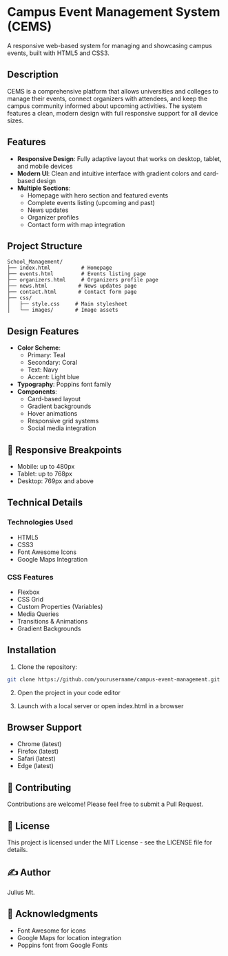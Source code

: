 # Campus Event Management System (CEMS)

A responsive web-based system for managing and showcasing campus events, built with HTML5 and CSS3.

## Description

CEMS is a comprehensive platform that allows universities and colleges to manage their events, connect organizers with attendees, and keep the campus community informed about upcoming activities. The system features a clean, modern design with full responsive support for all device sizes.

## Features

- **Responsive Design**: Fully adaptive layout that works on desktop, tablet, and mobile devices
- **Modern UI**: Clean and intuitive interface with gradient colors and card-based design
- **Multiple Sections**:
  - Homepage with hero section and featured events
  - Complete events listing (upcoming and past)
  - News updates
  - Organizer profiles
  - Contact form with map integration

## Project Structure

```
School_Management/
├── index.html          # Homepage
├── events.html         # Events listing page
├── organizers.html     # Organizers profile page
├── news.html          # News updates page
├── contact.html       # Contact form page
├── css/
│   ├── style.css     # Main stylesheet
│   └── images/       # Image assets
```

## Design Features

- **Color Scheme**:
  - Primary: Teal
  - Secondary: Coral
  - Text: Navy
  - Accent: Light blue
- **Typography**: Poppins font family
- **Components**:
  - Card-based layout
  - Gradient backgrounds
  - Hover animations
  - Responsive grid systems
  - Social media integration

## 📱 Responsive Breakpoints

- Mobile: up to 480px
- Tablet: up to 768px
- Desktop: 769px and above

## Technical Details

### Technologies Used
- HTML5
- CSS3
- Font Awesome Icons
- Google Maps Integration

### CSS Features
- Flexbox
- CSS Grid
- Custom Properties (Variables)
- Media Queries
- Transitions & Animations
- Gradient Backgrounds

## Installation

1. Clone the repository:
```bash
git clone https://github.com/yourusername/campus-event-management.git
```

2. Open the project in your code editor

3. Launch with a local server or open index.html in a browser

## Browser Support

- Chrome (latest)
- Firefox (latest)
- Safari (latest)
- Edge (latest)

## 👥 Contributing

Contributions are welcome! Please feel free to submit a Pull Request.

## 📄 License

This project is licensed under the MIT License - see the LICENSE file for details.

## ✍️ Author

Julius Mt.

## 🙏 Acknowledgments

- Font Awesome for icons
- Google Maps for location integration
- Poppins font from Google Fonts